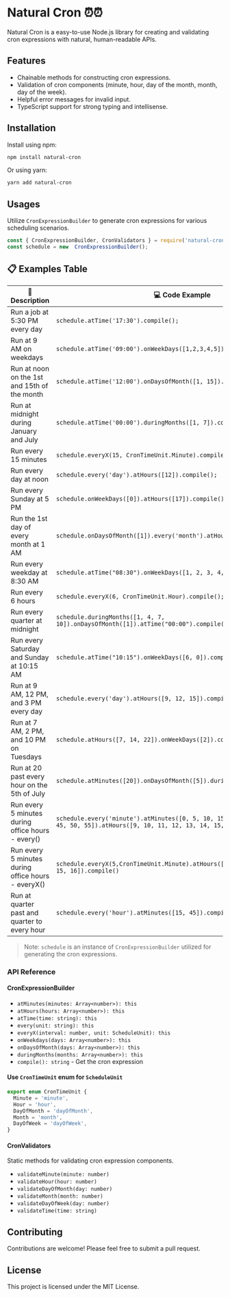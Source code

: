 # Natural Cron ⏰⏰

Natural Cron is a easy-to-use Node.js library for creating and validating cron expressions with natural, human-readable APIs.

## Features

- Chainable methods for constructing cron expressions.
- Validation of cron components (minute, hour, day of the month, month, day of the week).
- Helpful error messages for invalid input.
- TypeScript support for strong typing and intellisense.

## Installation

Install using npm:

```bash
npm install natural-cron
```

Or using yarn:

```bash
yarn add natural-cron
```

## Usages

Utilize `CronExpressionBuilder` to generate cron expressions for various scheduling scenarios.

```ts
const { CronExpressionBuilder, CronValidators } = require('natural-cron');
const schedule = new  CronExpressionBuilder();
```

## 📋 Examples Table

| 📅 Description                                     | 💻 Code Example                                                                                                     | ⏰ Cron Expression      |
|----------------------------------------------------|---------------------------------------------------------------------------------------------------------------------|------------------------|
| Run a job at 5:30 PM every day                     | `schedule.atTime('17:30').compile();`                                                                         | `30 17 * * *`          |
| Run at 9 AM on weekdays                            | `schedule.atTime('09:00').onWeekDays([1,2,3,4,5]).compile();`                                                 | `0 9 * * 1-5`          |
| Run at noon on the 1st and 15th of the month       | `schedule.atTime('12:00').onDaysOfMonth([1, 15]).compile();`                                                  | `0 12 1,15 * *`        |
| Run at midnight during January and July            | `schedule.atTime('00:00').duringMonths([1, 7]).compile();`                                                    | `0 0 * 1,7 *`          |
| Run every 15 minutes                               | `schedule.everyX(15, CronTimeUnit.Minute).compile();`                                                          | `*/15 * * * *`         |
| Run every day at noon                              | `schedule.every('day').atHours([12]).compile();`                                                              | `0 12 * * *`           |
| Run every Sunday at 5 PM                           | `schedule.onWeekDays([0]).atHours([17]).compile();`                                                           | `0 17 * * 0`           |
| Run the 1st day of every month at 1 AM             | `schedule.onDaysOfMonth([1]).every('month').atHours([1]).compile();`                                          | `0 1 1 * *`            |
| Run every weekday at 8:30 AM                       | `schedule.atTime("08:30").onWeekDays([1, 2, 3, 4, 5]).compile();`                                             | `30 8 * * 1-5`         |
| Run every 6 hours                                  | `schedule.everyX(6, CronTimeUnit.Hour).compile();`                                                             | `0 */6 * * *`          |
| Run every quarter at midnight                      | `schedule.duringMonths([1, 4, 7, 10]).onDaysOfMonth([1]).atTime("00:00").compile();`                          | `0 0 1 1,4,7,10 *`     |
| Run every Saturday and Sunday at 10:15 AM          | `schedule.atTime("10:15").onWeekDays([6, 0]).compile();`                                                      | `15 10 * * 6,0`        |
| Run at 9 AM, 12 PM, and 3 PM every day             | `schedule.every('day').atHours([9, 12, 15]).compile();`                                                       | `0 9,12,15 * * *`      |
| Run at 7 AM, 2 PM, and 10 PM on Tuesdays           | `schedule.atHours([7, 14, 22]).onWeekDays([2]).compile();`                                                    | `0 7,14,22 * * 2`      |
| Run at 20 past every hour on the 5th of July       | `schedule.atMinutes([20]).onDaysOfMonth([5]).duringMonths([7]).compile();`                                    | `20 * 5 7 *`           |
| Run every 5 minutes during office hours - every()  | `schedule.every('minute').atMinutes([0, 5, 10, 15, 20, 25, 30, 35, 40, 45, 50, 55]).atHours([9, 10, 11, 12, 13, 14, 15, 16]).compile();` | `0,5,10,15,20,25,30,35,40,45,50,55 9-16 * * *`       |
| Run every 5 minutes during office hours - everyX() | `schedule.everyX(5,CronTimeUnit.Minute).atHours([9, 10, 11, 12, 13, 14, 15, 16]).compile()` | `*/5 9-16 * * *`       |
| Run at quarter past and quarter to every hour      | `schedule.every('hour').atMinutes([15, 45]).compile();`                                                        | `15,45 * * * *`        |

> Note: `schedule` is an instance of `CronExpressionBuilder` utilized for generating the cron expressions.

### API Reference

#### CronExpressionBuilder

- `atMinutes(minutes: Array<number>): this`
- `atHours(hours: Array<number>): this`
- `atTime(time: string): this`
- `every(unit: string): this`
- `everyX(interval: number, unit: ScheduleUnit): this`
- `onWeekdays(days: Array<number>): this`
- `onDaysOfMonth(days: Array<number>): this`
- `duringMonths(months: Array<number>): this`
- `compile(): string` - Get the cron expression


#### Use `CronTimeUnit` enum for `ScheduleUnit`
```typescript
export enum CronTimeUnit {
  Minute = 'minute',
  Hour = 'hour',
  DayOfMonth = 'dayOfMonth',
  Month = 'month',
  DayOfWeek = 'dayOfWeek',
}
```

#### CronValidators

Static methods for validating cron expression components.

- `validateMinute(minute: number)`
- `validateHour(hour: number)`
- `validateDayOfMonth(day: number)`
- `validateMonth(month: number)`
- `validateDayOfWeek(day: number)`
- `validateTime(time: string)`

## Contributing

Contributions are welcome! Please feel free to submit a pull request.

## License

This project is licensed under the MIT License.
